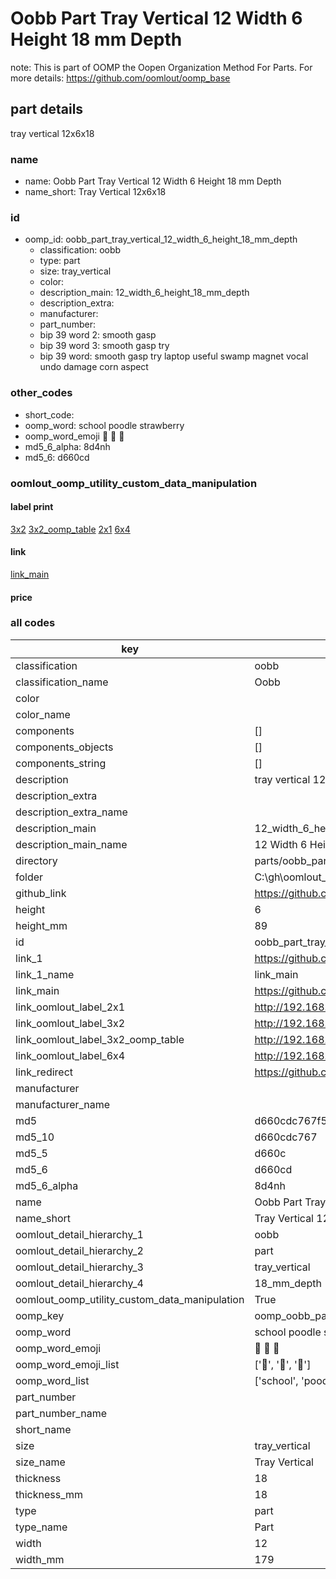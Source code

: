 # Oobb Part Tray Vertical 12 Width 6 Height 18 mm Depth  

note: This is part of OOMP the Oopen Organization Method For Parts. For more details: https://github.com/oomlout/oomp_base

##  part details
  



tray vertical 12x6x18



### name
* name: Oobb Part Tray Vertical 12 Width 6 Height 18 mm Depth
* name_short: Tray Vertical 12x6x18 
### id
* oomp_id: oobb_part_tray_vertical_12_width_6_height_18_mm_depth
  * classification: oobb
  * type: part
  * size: tray_vertical
  * color: 
  * description_main: 12_width_6_height_18_mm_depth
  * description_extra: 
  * manufacturer: 
  * part_number: 
  * bip 39 word 2: smooth gasp
  * bip 39 word 3: smooth gasp try
  * bip 39 word: smooth gasp try laptop useful swamp magnet vocal undo damage corn aspect

### other_codes
* short_code: 
* oomp_word: school poodle strawberry
* oomp_word_emoji :school: :poodle: :strawberry:
* md5_6_alpha: 8d4nh
* md5_6: d660cd






### oomlout_oomp_utility_custom_data_manipulation
#### label print
[3x2](http://192.168.1.245:1112/?label=oomp%208d4nh)
[3x2_oomp_table](http://192.168.1.108:1112/?label=oomp%208d4nh)
[2x1](http://192.168.1.242:1112/?label=oomp%208d4nh)
[6x4](http://192.168.1.55:1112/?label=oomp%208d4nh)    

#### link

[link_main](https://github.com/oomlout/oomlout_oobb_version_4_generated_parts/tree/main/navigation_oomp/oobb/part/tray_vertical/12_width_6_height_18_mm_depth/part)                              

#### price







### all codes 
| key | value |  
| --- | --- |  
| classification | oobb |  
| classification_name | Oobb |  
| color |  |  
| color_name |  |  
| components | [] |  
| components_objects | [] |  
| components_string | [] |  
| description | tray vertical 12x6x18 |  
| description_extra |  |  
| description_extra_name |  |  
| description_main | 12_width_6_height_18_mm_depth |  
| description_main_name | 12 Width 6 Height 18 mm Depth |  
| directory | parts/oobb_part_tray_vertical_12_width_6_height_18_mm_depth |  
| folder | C:\gh\oomlout_oobb_version_4_generated_parts\parts\oobb_part_tray_vertical_12_width_6_height_18_mm_depth |  
| github_link | https://github.com/oomlout/oomlout_oomp_part_src/tree/main/parts/oobb_part_tray_vertical_12_width_6_height_18_mm_depth |  
| height | 6 |  
| height_mm | 89 |  
| id | oobb_part_tray_vertical_12_width_6_height_18_mm_depth |  
| link_1 | https://github.com/oomlout/oomlout_oobb_version_4_generated_parts/tree/main/navigation_oomp/oobb/part/tray_vertical/12_width_6_height_18_mm_depth/part |  
| link_1_name | link_main |  
| link_main | https://github.com/oomlout/oomlout_oobb_version_4_generated_parts/tree/main/navigation_oomp/oobb/part/tray_vertical/12_width_6_height_18_mm_depth/part |  
| link_oomlout_label_2x1 | http://192.168.1.242:1112/?label=oomp%208d4nh |  
| link_oomlout_label_3x2 | http://192.168.1.245:1112/?label=oomp%208d4nh |  
| link_oomlout_label_3x2_oomp_table | http://192.168.1.108:1112/?label=oomp%208d4nh |  
| link_oomlout_label_6x4 | http://192.168.1.55:1112/?label=oomp%208d4nh |  
| link_redirect | https://github.com/oomlout/oomlout_oobb_version_4_generated_parts/tree/main/parts/oobb_tray_vertical_12_06_18 |  
| manufacturer |  |  
| manufacturer_name |  |  
| md5 | d660cdc767f550bf6cf7f7d1d3d80e67 |  
| md5_10 | d660cdc767 |  
| md5_5 | d660c |  
| md5_6 | d660cd |  
| md5_6_alpha | 8d4nh |  
| name | Oobb Part Tray Vertical 12 Width 6 Height 18 mm Depth |  
| name_short | Tray Vertical 12x6x18  |  
| oomlout_detail_hierarchy_1 | oobb |  
| oomlout_detail_hierarchy_2 | part |  
| oomlout_detail_hierarchy_3 | tray_vertical |  
| oomlout_detail_hierarchy_4 | 18_mm_depth |  
| oomlout_oomp_utility_custom_data_manipulation | True |  
| oomp_key | oomp_oobb_part_tray_vertical_12_width_6_height_18_mm_depth |  
| oomp_word | school poodle strawberry |  
| oomp_word_emoji | :school: :poodle: :strawberry: |  
| oomp_word_emoji_list | [':school:', ':poodle:', ':strawberry:'] |  
| oomp_word_list | ['school', 'poodle', 'strawberry'] |  
| part_number |  |  
| part_number_name |  |  
| short_name |  |  
| size | tray_vertical |  
| size_name | Tray Vertical |  
| thickness | 18 |  
| thickness_mm | 18 |  
| type | part |  
| type_name | Part |  
| width | 12 |  
| width_mm | 179 |  
